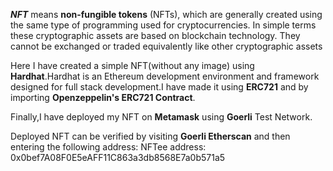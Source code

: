 <!-- # Sample Hardhat Project

This project demonstrates a basic Hardhat use case. It comes with a sample contract, a test for that contract, and a script that deploys that contract.

Try running some of the following tasks:

```shell
npx hardhat help
npx hardhat test
REPORT_GAS=true npx hardhat test
npx hardhat node
npx hardhat run scripts/deploy.js -->
<!-- ``` -->

**_NFT_** means **non-fungible tokens** (NFTs), which are generally created using the same type of programming used for cryptocurrencies. In simple terms these cryptographic assets are based on blockchain technology. They cannot be exchanged or traded equivalently like other cryptographic assets

Here I have created a simple NFT(without any image) using **Hardhat**.Hardhat is an Ethereum development environment and framework designed for full stack development.I have made it using **ERC721** and by importing **Openzeppelin's ERC721 Contract**.

Finally,I have deployed my NFT on **Metamask** using **Goerli** Test Network.

Deployed NFT can be verified by visiting **Goerli Etherscan** and then entering the following address:
NFTee address: 0x0bef7A08F0E5eAFF11C863a3db8568E7a0b571a5

